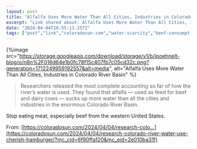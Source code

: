 ```yaml
---
layout: post
title: "Alfalfa Uses More Water Than All Cities, Industries in Colorado River Basin"
excerpt: "Link shared about: Alfalfa Uses More Water Than All Cities, Industries in Colorado River Basin"
date: "2024-04-04T16:55:13.257Z"
tags: ["post","link","coloradosun-com","water-scarcity","beef-consumption","western-united-states","colorado-river-basin","alfalfa-water-use"]
---
```


{%image src="https://storage.googleapis.com/download/storage/v1/b/jpoehnelt-blog/o/n8n%2F016d64e1b0fc78f15c407fb7c05cd32c.png?generation=1712249959192557&alt=media", alt="Alfalfa Uses More Water Than All Cities, Industries in Colorado River Basin" %}

> Researchers released the most complete accounting so far of how the river’s water is used. They found that alfalfa — used as feed for beef and dairy cows — sucks up more water than all the cities and industries in the enormous Colorado River Basin.

Stop eating meat, especially beef from the western United States.

From: [https://coloradosun.com/2024/04/04/research-colo...](https://coloradosun.com/2024/04/04/research-colorado-river-water-use-cherish-hamburger/?mc_cid=6f90ffa120&mc_eid=2e010ba31f)